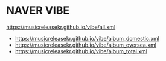 # NAVER VIBE

https://musicreleasekr.github.io/vibe/all.xml

- https://musicreleasekr.github.io/vibe/album_domestic.xml
- https://musicreleasekr.github.io/vibe/album_oversea.xml
- https://musicreleasekr.github.io/vibe/album_total.xml
